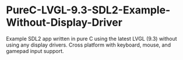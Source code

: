 # PureC-LVGL-9.3-SDL2-Example-Without-Display-Driver
Example SDL2 app written in pure C using the latest LVGL (9.3) without using any display drivers. Cross platform with keyboard, mouse, and gamepad input support. 
